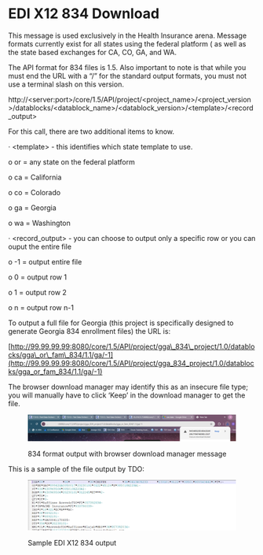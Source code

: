 # EDI X12 834 Download

This message is used exclusively in the Health Insurance arena.  Message formats currently exist for all states using the federal platform ( as well as the state based exchanges for CA, CO, GA, and WA.

&#x20;The API format for 834 files is 1.5.  Also important to note is that while you must end the URL with a “/” for the standard output formats, you must not use a terminal slash on this version.

&#x20;http://\<server:port>/core/1.5/API/project/\<project\_name>/\<project\_version>/datablocks/\<datablock\_name>/\<datablock\_version>/\<template>/\<record\_output>&#x20;

&#x20;For this call, there are two additional items to know.

·       \<template> - this identifies which state template to use.

o   or = any state on the federal platform

o   ca = California

o   co = Colorado

o   ga = Georgia

o   wa = Washington

·       \<record\_output> - you can choose to output only a specific row or you can ouput the entire file

o   -1 = output entire file

o   0 = output row 1

o   1 = output row 2

o  n = output row n-1&#x20;

&#x20;To output a full file for Georgia (this project is specifically designed to generate Georgia 834 enrollment files) the URL is:

&#x20;[http://99.99.99.99:8080/core/1.5/API/project/gga\_834\_project/1.0/datablocks/gga\_or\_fam\_834/1.1/ga/-1](http://99.99.99.99:8080/core/1.5/API/project/gga_834_project/1.0/datablocks/gga_or_fam_834/1.1/ga/-1)

&#x20;The browser download manager may identify this as an insecure file type; you will manually have to click ‘Keep’ in the download manager to get the file.

&#x20;&#x20;

<figure><img src="../../../../../../.gitbook/assets/image (24) (1) (1).png" alt=""><figcaption><p>834 format output with browser download manager message</p></figcaption></figure>

&#x20;This is a sample of the file output by TDO:

&#x20;

<figure><img src="../../../../../../.gitbook/assets/image (25) (1) (1).png" alt=""><figcaption><p>Sample EDI X12 834 output</p></figcaption></figure>
